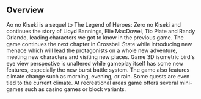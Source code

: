 ## Overview

Ao no Kiseki is a sequel to The Legend of Heroes: Zero no Kiseki and continues the story of Lloyd Bannings, Elie MacDowel, Tio Plate and Randy Orlando, leading characters we got to know in the previous game. The game continues the next chapter in Crossbell State while introducing new menace which will lead the protagonists on a whole new adventure, meeting new characters and visiting new places. Game 3D isometric bird's eye view perspective is unaltered while gameplay itself has some new features, especially the new burst battle system. The game also features climate change such as morning, evening, or rain. Some quests are even tied to the current climate. At recreational areas game offers several mini-games such as casino games or block variants.
